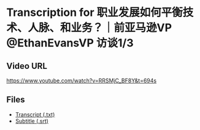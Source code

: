 # Transcription for 职业发展如何平衡技术、人脉、和业务？｜前亚马逊VP @EthanEvansVP 访谈1/3
## Video URL
https://www.youtube.com/watch?v=RRSMjC_BF8Y&t=694s
 
## Files
- [Transcript (.txt)](./transcript.txt)
- [Subtitle (.srt)](./transcript.srt)
